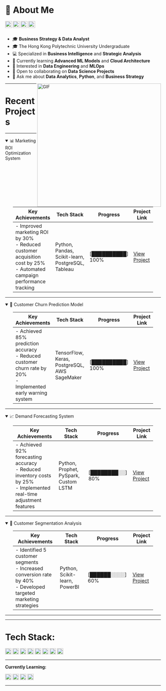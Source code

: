 # 👋 About Me

<p align="left">
<a href="https://linkedin.com/in/your-profile">
  <img align="left" alt="LinkedIn" width="22px" src="https://cdn.jsdelivr.net/npm/simple-icons@3.12.2/icons/linkedin.svg" />
</a>
<a href="https://github.com/your-github">
  <img align="left" alt="Github" width="22px" src="https://cdn.jsdelivr.net/npm/simple-icons@3.12.2/icons/github.svg" />
</a>
<a href="mailto:your.email@gmail.com">
  <img align="left" alt="Email" width="22px" src="https://cdn.jsdelivr.net/npm/simple-icons@3.12.2/icons/gmail.svg" />
</a>
<a href="https://tableau.com/your-profile">
  <img align="left" alt="Tableau" width="22px" src="https://cdn.jsdelivr.net/npm/simple-icons@3.12.2/icons/tableau.svg" />
</a>
</p>

<br />
<br />

- 🎓 **Business Strategy & Data Analyst**
- 🎓 The Hong Kong Polytechnic University Undergraduate
- 💻 Specialized in **Business Intelligence** and **Strategic Analysis**
- 🌱 Currently learning **Advanced ML Models** and **Cloud Architecture**
- 🤔 Interested in **Data Engineering** and **MLOps**
- 💼 Open to collaborating on **Data Science Projects**
- 💬 Ask me about **Data Analytics**, **Python**, and **Business Strategy**

<img align="right" alt="GIF" width="400px" src="https://media.giphy.com/media/SWoSkN6DxTszqIKEqv/giphy.gif" />

---

# Recent Projects

---

<details open>
<summary>📊 Marketing ROI Optimization System</summary>

<div style="font-size: 14px; width: 90%; margin: auto;">
  
| **Key Achievements**                                                          | **Tech Stack**                                        | **Progress**       | **Project Link**                                   |
|------------------------------------------------------------------------------|------------------------------------------------------|--------------------|----------------------------------------------------|
| - Improved marketing ROI by 30%<br>- Reduced customer acquisition cost by 25%<br>- Automated campaign performance tracking | Python, Pandas, Scikit-learn, PostgreSQL, Tableau   | [██████████] 100%  | [View Project](https://github.com/your-github/marketing-roi) |

</div>
</details>

---

<details open>
<summary>🤖 Customer Churn Prediction Model</summary>

<div style="font-size: 14px; width: 90%; margin: auto;">

| **Key Achievements**                                                          | **Tech Stack**                                        | **Progress**       | **Project Link**                                   |
|------------------------------------------------------------------------------|------------------------------------------------------|--------------------|----------------------------------------------------|
| - Achieved 85% prediction accuracy<br>- Reduced customer churn rate by 20%<br>- Implemented early warning system | TensorFlow, Keras, PostgreSQL, AWS SageMaker        | [██████████] 100%  | [View Project](https://github.com/your-github/churn-prediction) |

</div>
</details>

---

<details open>
<summary>📈 Demand Forecasting System</summary>

<div style="font-size: 14px; width: 90%; margin: auto;">

| **Key Achievements**                                                          | **Tech Stack**                                        | **Progress**       | **Project Link**                                   |
|------------------------------------------------------------------------------|------------------------------------------------------|--------------------|----------------------------------------------------|
| - Achieved 92% forecasting accuracy<br>- Reduced inventory costs by 25%<br>- Implemented real-time adjustment features | Python, Prophet, PySpark, Custom LSTM              | [████████░░] 80%   | [View Project](https://github.com/your-github/demand-forecast) |

</div>
</details>

---

<details open>
<summary>👥 Customer Segmentation Analysis</summary>

<div style="font-size: 14px; width: 90%; margin: auto;">

| **Key Achievements**                                                          | **Tech Stack**                                        | **Progress**       | **Project Link**                                   |
|------------------------------------------------------------------------------|------------------------------------------------------|--------------------|----------------------------------------------------|
| - Identified 5 customer segments<br>- Increased conversion rate by 40%<br>- Developed targeted marketing strategies | Python, Scikit-learn, PowerBI                       | [██████░░░░] 60%   | [View Project](https://github.com/your-github/customer-segmentation) |

</div>
</details>

---


---

# **Tech Stack:**  

<code><img height="20" src="https://cdn.jsdelivr.net/npm/simple-icons@3.12.2/icons/python.svg"></code>
<code><img height="20" src="https://cdn.jsdelivr.net/npm/simple-icons@3.12.2/icons/r.svg"></code>
<code><img height="20" src="https://cdn.jsdelivr.net/npm/simple-icons@3.12.2/icons/mysql.svg"></code>
<code><img height="20" src="https://cdn.jsdelivr.net/npm/simple-icons@3.12.2/icons/postgresql.svg"></code>
<code><img height="20" src="https://cdn.jsdelivr.net/npm/simple-icons@3.12.2/icons/tableau.svg"></code>
<code><img height="20" src="https://cdn.jsdelivr.net/npm/simple-icons@3.12.2/icons/powerbi.svg"></code>
<code><img height="20" src="https://cdn.jsdelivr.net/npm/simple-icons@3.12.2/icons/jupyter.svg"></code>
<code><img height="20" src="https://cdn.jsdelivr.net/npm/simple-icons@3.12.2/icons/git.svg"></code>

---

**Currently Learning:**

<code><img height="20" src="https://cdn.jsdelivr.net/npm/simple-icons@3.12.2/icons/tensorflow.svg"></code>
<code><img height="20" src="https://cdn.jsdelivr.net/npm/simple-icons@3.12.2/icons/amazonaws.svg"></code>
<code><img height="20" src="https://cdn.jsdelivr.net/npm/simple-icons@3.12.2/icons/googlecloud.svg"></code>
<code><img height="20" src="https://cdn.jsdelivr.net/npm/simple-icons@3.12.2/icons/apachekafka.svg"></code>

---

